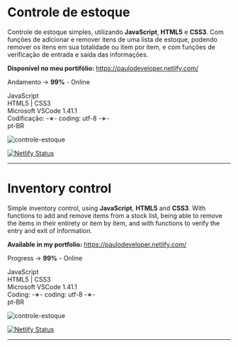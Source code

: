 # Controle de estoque

Controle de estoque simples, utilizando <strong>JavaScript</strong>, <strong>HTML5</strong> e <strong>CSS3</strong>. Com funções de adicionar e remover itens de uma lista de estoque, podendo remover os itens em sua totalidade ou item por item, e com funções de verificação de entrada e saída das informações.

<strong>Disponível no meu portifólio:</strong> https://paulodeveloper.netlify.com/

Andamento -> <strong>99%</strong> - Online

JavaScript </br>
HTML5 | CSS3 </br>
Microsoft VSCode 1.41.1 </br>
Codificação: -&lowast;- coding: utf-8 -&lowast;- </br>
pt-BR </br> 

![controle-estoque](https://github.com/alpdias/controle-estoque-js/blob/master/img/controle-estoque-view.png)

[![Netlify Status](https://api.netlify.com/api/v1/badges/df611e09-2747-4064-980c-a09bcd7002a5/deploy-status)](https://app.netlify.com/sites/controle-estoque/deploys)

--------------------------------------------------------------------------------------------------------------------------

# Inventory control

Simple inventory control, using <strong>JavaScript</strong>, <strong>HTML5</strong> and <strong>CSS3</strong>. With functions to add and remove items from a stock list, being able to remove the items in their entirety or item by item, and with functions to verify the entry and exit of information.

<strong>Available in my portfolio:</strong> https://paulodeveloper.netlify.com/

Progress -> <strong>99%</strong> - Online

JavaScript </br>
HTML5 | CSS3 </br>
Microsoft VSCode 1.41.1 </br>
Coding: -&lowast;- coding: utf-8 -&lowast;- </br>
pt-BR </br>

![controle-estoque](https://github.com/alpdias/controle-estoque-js/blob/master/img/controle-estoque-view.png)

[![Netlify Status](https://api.netlify.com/api/v1/badges/df611e09-2747-4064-980c-a09bcd7002a5/deploy-status)](https://app.netlify.com/sites/controle-estoque/deploys)

--------------------------------------------------------------------------------------------------------------------------
